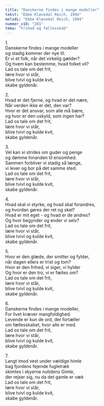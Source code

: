 ```yaml
---
title: "Danskerne findes i mange modeller"
tekst: "Ebbe Kløvedal Reich, 1994"
melodi: "Ebbe Kløvedal Reich, 1994"
nummer_v18: "201"
tema: "Frihed og fællesskab"
---
```


1\.\
Danskerne findes i mange modeller\
og stadig kommer der nye til.\
Er vi et folk, når det virkelig gælder?\
Og hvem kan bestemme, hvad folket vil?\
Lad os tale om det frit,\
lære hvor vi står,\
blive tvivl og kulde kvit,\
skabe gyldenår.

2\.\
Hvad er det fjerne, og hvad er det nære,\
Når verden ikke er det, den var?\
Hvor er det ansvar, som alle må bære,\
og hvor er den uskyld, som ingen har?\
Lad os tale om det frit,\
lære hvor vi står,\
blive tvivl og kulde kvit,\
skabe gyldenår.

3\.\
Vel kan vi strides om guder og penge\
og dømme hinanden til ensomhed.\
Sammen forbliver vi stadig så længe,\
vi lever og bor på det samme sted.\
Lad os tale om det frit,\
lære hvor vi står,\
blive tvivl og kulde kvit,\
skabe gyldenår.

4\.\
Hvad skal vi styrke, og hvad skal forandres,\
og hvordan gøres der ret og skel?\
Hvad er mit eget - og hvad er de andres?\
Og hvor begynder og ender vi selv?\
Lad os tale om det frit,\
lære hvor vi står,\
blive tvivl og kulde kvit,\
skabe gyldenår.

5\.\
Hvor er den glæde, der smitter og fylder,\
når dagen ellers er trist og tom?\
Hvor er den frihed, vi siger, vi hylder\
Og hvor er den tro, vi er fælles om?\
Lad os tale om det frit,\
lære hvor vi står,\
blive tvivl og kulde kvit,\
skabe gyldenår.

6\.\
Danskerne findes i mange modeller,\
For livet kræver mangfoldighed.\
Levende er kun de ord, der fortæller\
om fællesskabet, hvor alle er med.\
Lad os tale om det frit,\
lære hvor vi står,\
blive tvivl og kulde kvit,\
skabe gyldenår.

7\.\
Langt imod vest under vældige himle\
bag fjordens fejende fugletræk\
skimtes i skyerne nutidens Gimle,\
der rejser sig, nu da det gamle er væk\
Lad os tale om det frit,\
lære hvor vi står,\
blive tvivl og kulde kvit,\
skabe gyldenår.